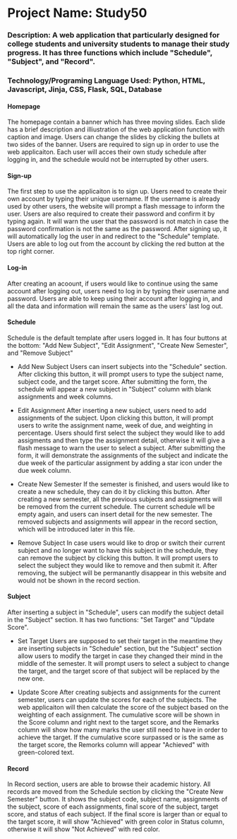 # Project Name: Study50

### Description: A web application that particularly designed for college students and university students to manage their study progress. It has three functions which include "Schedule", "Subject", and "Record".
### Technology/Programing Language Used: Python, HTML, Javascript, Jinja, CSS, Flask, SQL, Database

#### Homepage

The homepage contain a banner which has three moving slides. Each slide has a brief description and illiustration of the web application function with caption and image. Users can change the slides by clicking the bullets at two sides of the banner.
Users are required to sign up in order to use the web applicaiton. Each user will acces their own study schedule after logging in, and the schedule would not be interrupted by other users.

#### Sign-up

The first step to use the applicaiton is to sign up. Users need to create their own account by typing their unique username. If the username is already used by other users, the website will prompt a flash message to inform the user.
Users are also required to create their password and confirm it by typing again. It will warn the user that the password is not match in case the password confirmation is not the same as the password.
After signing up, it will automatically log the user in and redirect to the "Schedule" template. Users are able to log out from the account by clicking the red button at the top right corner.

#### Log-in

After creating an acoount, if users would like to continue using the same account after logging out, users need to log in by typing their username and password.
Users are able to keep using their account after logging in, and all the data and information will remain the same as the users' last log out.

#### Schedule

Schedule is the default template after users logged in. It has four buttons at the bottom: "Add New Subject", "Edit Assignment", "Create New Semester", and "Remove Subject"

* Add New Subject
Users can insert subjects into the "Schedule" section. After clicking this button, it will prompt users to type the subject name, subject code, and the target score.
After submitting the form, the schedule will appear a new subject in "Subject" column with blank assignments and week columns.

* Edit Assignment
After inserting a new subject, users need to add assignments of the subject. Upon clicking this button, it will prompt users to write the assignment name, week of due, and weighting in percentage.
Users should first select the subject they would like to add assigments and then type the assignment detail, otherwise it will give a flash message to warn the user to select a subject.
After submitting the form, it will demonstrate the assignments of the subject and indicate the due week of the particular assignment by adding a star icon under the due week column.

* Create New Semester
If the semester is finished, and users would like to create a new schedule, they can do it by clicking this button. After creating a new semester, all the previous subjects and assigments will be removed from the current schedule.
The current schedule wll be empty again, and users can insert detail for the new semester. The removed subjects and assignments will appear in the record section, which will be introduced later in this file.

* Remove Subject
In case users would like to drop or switch their current subject and no longer want to have this subject in the schedule, they can remove the subject by clicking this button.
It will prompt users to select the subject they would like to remove and then submit it. After removing, the subject will be permanantly disappear in this website and would not be shown in the record section.

#### Subject

After inserting a subject in "Schedule", users can modify the subject detail in the "Subject" section. It has two functions: "Set Target" and "Update Score".

* Set Target
Users are supposed to set their target in the meantime they are inserting subjects in "Schedule" section, but the "Subject" section allow users to modify the target in case they changed their mind in the middle of the semester.
It will prompt users to select a subject to change the target, and the target score of that subject will be replaced by the new one.

* Update Score
After creating subjects and assignments for the current semester, users can update the scores for each of the subjects. The web applicaiton will then calculate the score of the subject based on the weighting of each assignment.
The cumulative score will be shown in the Score column and right next to the target score, and the Remarks column will show how many marks the user still need to have in order to achieve the target.
If the cumulative score surpassed or is the same as the target score, the Remorks column will appear "Achieved" with green-colored text.

#### Record

In Record section, users are able to browse their academic history. All records are moved from the Schedule section by clicking the "Create New Semester" button.
It shows the subject code, subject name, assignments of the subject, score of each assignments, final score of the subject, target score, and status of each subject.
If the final score is larger than or equal to the target score, it will show "Achieved" with green color in Status column, otherwise it will show "Not Achieved" with red color.